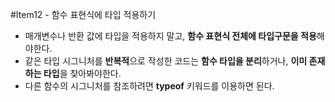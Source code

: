 #Item12 - 함수 표현식에 타입 적용하기
- 매개변수나 반환 값에 타입을 적용하지 말고, **함수 표현식 전체에 타입구문을 적용**해야한다.
- 같은 타입 시그니처를 **반복적**으로 작성한 코드는 **함수 타입을 분리**하거나, **이미 존재하는 타입**을 찾아봐야한다.
- 다른 함수의 시그니처를 참조하려면 **typeof** 키워드를 이용하면 된다.